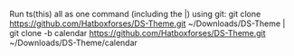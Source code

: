 Run ts(this) all as one command (including the |) using git: git clone https://github.com/Hatboxforses/DS-Theme.git ~/Downloads/DS-Theme | git clone -b calendar https://github.com/Hatboxforses/DS-Theme.git ~/Downloads/DS-Theme/calendar
